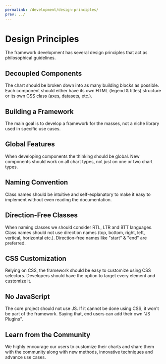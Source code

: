 ```yaml
---
permalink: /development/design-principles/
prev: ../
---
```


# Design Principles

The framework development has several design principles that act as philosophical guidelines.

## Decoupled Components

The chart should be broken down into as many building blocks as possible. Each component should either have its own HTML (legend & titles) structure or its own CSS class (axes, datasets, etc.).

## Building a Framework

The main goal is to develop a framework for the masses, not a niche library used in specific use cases.

## Global Features

When developing components the thinking should be global. New components should work on all chart types, not just on one or two chart types.

## Naming Convention

Class names should be intuitive and self-explanatory to make it easy to implement without even reading the documentation.

## Direction-Free Classes

When naming classes we should consider RTL, LTR and BTT languages. Class names should not use direction names (top, bottom, right, left, vertical, horizontal etc.). Direction-free names like "start" & "end" are preferred.

## CSS Customization

Relying on CSS, the framework should be easy to customize using CSS selectors. Developers should have the option to target every element and customize it.

## No JavaScript

The core project should not use JS. If it cannot be done using CSS, it won't be part of the framework. Saying that, end users can add their own "JS Plugins".

## Learn from the Community

We highly encourage our users to customize their charts and share them with the community along with new methods, innovative techniques and advance use cases.
